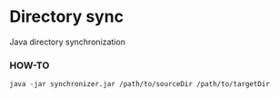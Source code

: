 # Directory sync
Java directory synchronization

### HOW-TO
```
java -jar synchronizer.jar /path/to/sourceDir /path/to/targetDir
```



